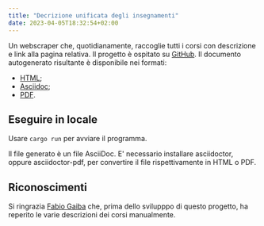 ```yaml
---
title: "Decrizione unificata degli insegnamenti"
date: 2023-04-05T18:32:54+02:00
---
```


Un webscraper che, quotidianamente, raccoglie tutti i corsi con descrizione e link alla pagina relativa.
Il progetto è ospitato su [GitHub](https://github.com/csunibo/course-description-merged). 
Il documento autogenerato risultante è disponibile nei formati:

- [HTML](https://csunibo.github.io/course-description-merged/courses.html);
- [Asciidoc](https://csunibo.github.io/course-description-merged/courses.adoc);
- [PDF](https://csunibo.github.io/course-description-merged/courses.pdf).

## Eseguire in locale

Usare `cargo run` per avviare il programma.

Il file generato è un file AsciiDoc. 
E' necessario installare asciidoctor, oppure asciidoctor-pdf, per convertire il file rispettivamente in HTML o PDF.

## Riconoscimenti

Si ringrazia [Fabio Gaiba](https://github.com/faguccio) che, prima
dello svilupppo di questo progetto, ha reperito le varie descrizioni dei corsi
manualmente.

